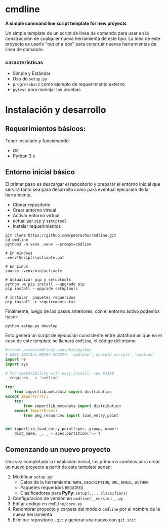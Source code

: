 # cmdline

__A simple command line script template for new proyects__

Un simple template de un script de linea de comando para usar en la
construcción de cualquier nueva herramienta de este tipo. La idea de este
proyecto es usarlo "out of a box" para construir nuevas herramientas de línea
de comando.

### características

* Simple y Estándar
* Uso de `setup.py`
* `progressbar2` como ejemplo de requerimiento externo
* `pytest` para manejar las pruebas


# Instalación y desarrollo
## Requerimientos básicos:

Tener instalado y funcionando:

* Git
* Python 3.x

## Entorno inicial básico

El primer paso es descargar el repositorio y preparar el entorno inicial que
servirá tanto sea para desarrollo como para eventual ejecución de la
herramienta.

* Clonar repositorio
* Crear entorno virtual
* Activar entorno virtual
* actualizar `pip` y `setuptool`
* Instalar requerimientos

```
git clone https://github.com/pmoracho/cmdline.git
cd cmdline
python3 -m venv .venv --prompt=cmdline

# En Windows
.venv\Scripts\activate.bat

# En Linux
source .venv/bin/activate

# Actualizar pip y setuptools
python -m pip install --upgrade pip
pip install --upgrade setuptools

# Instalar  paquetes requeridos
pip install -r requirements.txt
```

Finalmente, luego de los pasos anteriores, con el entorno activo podemos hacer:

```
python setup.py develop
```

Esto genera un script de ejecución consistente entre plataformas que en el caso
de este template se llamará `cmdline`, el código del mismo

```python
#!<root path>/cmdline/.venv/bin/python
# EASY-INSTALL-ENTRY-SCRIPT: 'cmdline','console_scripts','cmdline'
import re
import sys

# for compatibility with easy_install; see #2198
__requires__ = 'cmdline'

try:
    from importlib.metadata import distribution
except ImportError:
    try:
        from importlib_metadata import distribution
    except ImportError:
        from pkg_resources import load_entry_point


def importlib_load_entry_point(spec, group, name):
    dist_name, _, _ = spec.partition('==')
```


## Comenzando un nuevo proyecto

Una vez completada la instalación inicial, los primeros cambios para crear un
nuevo proyecto a partir de este template serían:

1. Modificar `setup.py`:
    * Datos de la herramienta: `NAME`, `DESCRIPTION`, `URL`, `EMAIL`, `AUTHOR`
    * Paquetes requeridos `REQUIRED`
    * Clasificadores para **PyPy**: `setup(..., classifiers)`
2. Configuración de versión en `cmdline/__version__.py`
3. Editar código en `cmdline/core.py`
4. Renombrar proyecto y carpeta del módulo `cmdline` por el nombre de la nueva herramienta
5. Eliminar repositorio `.git` y generar una nuevo con `git init`


